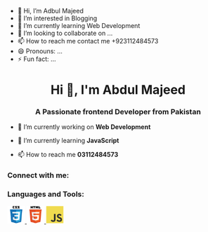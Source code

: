 - 👋 Hi, I’m Adbul Majeed
- 👀 I’m interested in Blogging
- 🌱 I’m currently learning Web Development
- 💞️ I’m looking to collaborate on ...
- 📫 How to reach me contact me +923112484573
- 😄 Pronouns: ...
- ⚡ Fun fact: ...

<!---
abdulmajeed229/abdulmajeed229 is a ✨ special ✨ repository because its `README.md` (this file) appears on your GitHub profile.
You can click the Preview link to take a look at your changes.
--->
<h1 align="center">Hi 👋, I'm Abdul Majeed</h1>
<h3 align="center">A Passionate frontend Developer from Pakistan</h3>

- 🔭 I’m currently working on **Web Development**

- 🌱 I’m currently learning **JavaScript**

- 📫 How to reach me **03112484573**

<h3 align="left">Connect with me:</h3>
<p align="left">
</p>

<h3 align="left">Languages and Tools:</h3>
<p align="left"> <a href="https://www.w3schools.com/css/" target="_blank" rel="noreferrer"> <img src="https://raw.githubusercontent.com/devicons/devicon/master/icons/css3/css3-original-wordmark.svg" alt="css3" width="40" height="40"/> </a> <a href="https://www.w3.org/html/" target="_blank" rel="noreferrer"> <img src="https://raw.githubusercontent.com/devicons/devicon/master/icons/html5/html5-original-wordmark.svg" alt="html5" width="40" height="40"/> </a> <a href="https://developer.mozilla.org/en-US/docs/Web/JavaScript" target="_blank" rel="noreferrer"> <img src="https://raw.githubusercontent.com/devicons/devicon/master/icons/javascript/javascript-original.svg" alt="javascript" width="40" height="40"/> </a> </p>
